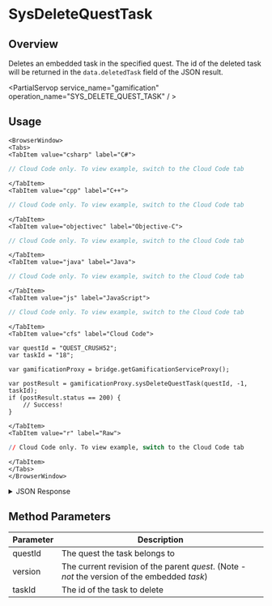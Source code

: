# SysDeleteQuestTask
## Overview
Deletes an embedded task in the specified quest. The id of the deleted task will be returned in the `data.deletedTask` field of the JSON result.

<PartialServop service_name="gamification" operation_name="SYS_DELETE_QUEST_TASK" / >

## Usage

```mdx-code-block
<BrowserWindow>
<Tabs>
<TabItem value="csharp" label="C#">
```

```csharp
// Cloud Code only. To view example, switch to the Cloud Code tab
```

```mdx-code-block
</TabItem>
<TabItem value="cpp" label="C++">
```

```cpp
// Cloud Code only. To view example, switch to the Cloud Code tab
```

```mdx-code-block
</TabItem>
<TabItem value="objectivec" label="Objective-C">
```

```objectivec
// Cloud Code only. To view example, switch to the Cloud Code tab
```

```mdx-code-block
</TabItem>
<TabItem value="java" label="Java">
```

```java
// Cloud Code only. To view example, switch to the Cloud Code tab
```

```mdx-code-block
</TabItem>
<TabItem value="js" label="JavaScript">
```

```javascript
// Cloud Code only. To view example, switch to the Cloud Code tab
```

```mdx-code-block
</TabItem>
<TabItem value="cfs" label="Cloud Code">
```

```cfscript
var questId = "QUEST_CRUSH52";
var taskId = "18";

var gamificationProxy = bridge.getGamificationServiceProxy();

var postResult = gamificationProxy.sysDeleteQuestTask(questId, -1, taskId);
if (postResult.status == 200) {
    // Success!
}
```

```mdx-code-block
</TabItem>
<TabItem value="r" label="Raw">
```

```r
// Cloud Code only. To view example, switch to the Cloud Code tab
```

```mdx-code-block
</TabItem>
</Tabs>
</BrowserWindow>
```

<details>
<summary>JSON Response</summary>

```json
{
  "status": 200,
  "data": {
    "quest": {
      "questId": "QUEST_CRUSH52",
      "questType": "unorderedMinimal",
      "questData": "0",
      "title": "Crush 50 Eggs",
      "description": "This is an updated description",
      "category": "mission",
      "extraData": {
        "difficulty": 1
      },
      "rewards": {
        "experiencePoints": 1000
      },
      "createdAt": 1574802052796,
      "updatedAt": 1574863558897,
      "version": 4,
      "tasks": [
        "17"
      ]
    },
    "deletedTask": "18",
    "tasks": {
      "17": {
        "title": "Winner Winner",
        "description": "An updated task description",
        "category": "loyalty",
        "extraData": {
          "secretMission": false,
          "actionIndex": 4
        },
        "rewards": {
          "experiencePoints": 1000
        },
        "thresholds": {
          "playerStatistics": {
            "statistics": {
              "wins": 50
            }
          }
        },
        "createdAt": 1574820663140,
        "updatedAt": 1574863558901,
        "version": 2,
        "taskId": "17"
      }
    }
  }
}
```
</details>

## Method Parameters
Parameter | Description
--------- | -----------
questId | The quest the task belongs to
version | The current revision of the parent _quest_. (Note - _not_ the version of the embedded _task_)
taskId | The id of the task to delete


